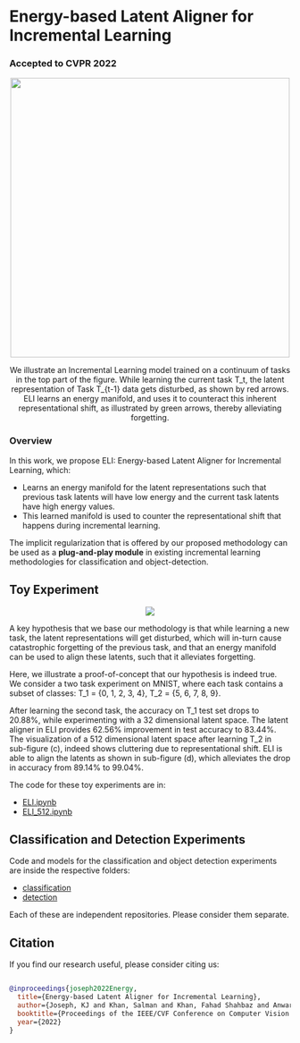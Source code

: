 # Energy-based Latent Aligner for Incremental Learning

### Accepted to CVPR 2022

<p align="center" width="100%">
<img src="https://user-images.githubusercontent.com/4231550/159659561-17bea6a6-5228-42e6-a811-eb18d37c48e9.png" width="500"/>
</p>
<p align="center" width="80%">
We illustrate an Incremental Learning model trained on a continuum of tasks in the top part of the figure. While learning the current task T_t, the latent representation of Task T_{t-1} data gets disturbed, as shown by red arrows. ELI learns an energy manifold, and uses it to counteract this inherent representational shift, as illustrated by green arrows, thereby alleviating forgetting.</p>

### Overview

[//]: # (Deep learning models tend to forget their earlier knowledge while incrementally learning new tasks. This behavior emerges because the parameter updates optimized for the new tasks may not align well with the updates suitable for older tasks. The resulting latent representation mismatch causes forgetting. )

In this work, we propose ELI: Energy-based Latent Aligner for Incremental Learning, which:
- Learns an energy manifold for the latent representations such that previous task latents will have low energy and the current task latents have high energy values. 
- This learned manifold is used to counter the representational shift that happens during incremental learning.

The implicit regularization that is offered by our proposed methodology can be used as a **plug-and-play module** in existing incremental learning methodologies for classification and object-detection. 

[//]: # (We validate this through extensive evaluation on CIFAR-100, ImageNet subset, ImageNet 1k and Pascal VOC datasets. We observe consistent improvement when ELI is added to three prominent methodologies in class-incremental learning, across multiple incremental settings. )

[//]: # (Further, when added to the state-of-the-art incremental object detector, ELI provides over 5% improvement in detection accuracy, corroborating its effectiveness and complementary advantage to existing art.)


[//]: # (## Methodology)

[//]: # ()
[//]: # (<p align="center" width="100%">)

[//]: # (<img src="https://user-images.githubusercontent.com/4231550/159659616-23f6d790-35b3-4be3-b183-c5afda18e9d9.png" width="600"/>)

[//]: # (</p>)


## Toy Experiment

<p align="center" width="100%">
<img src="https://user-images.githubusercontent.com/4231550/159659669-be756c6b-1948-4cd1-9ab7-acec9c69030b.png"/>
</p>

A key hypothesis that we base our methodology is that while learning a new task, the latent representations will get disturbed, which will in-turn cause catastrophic forgetting of the previous task, and that an energy manifold can be used to align these latents, such that it alleviates forgetting. 

Here, we illustrate a proof-of-concept that our hypothesis is indeed true.
We consider a two task experiment on MNIST, where each task contains a subset of classes: T_1 = {0, 1, 2, 3, 4}, T_2 = {5, 6, 7, 8, 9}. 

After learning the second task, the accuracy on T_1 test set drops to 20.88%, while experimenting with a 32 dimensional latent space.
The latent aligner in ELI provides 62.56% improvement in test accuracy to 83.44%.
The visualization of a 512 dimensional latent space after learning T_2 in sub-figure (c), indeed shows cluttering due to representational shift. ELI is able to align the latents as shown in sub-figure (d), which alleviates the drop in accuracy from 89.14% to 99.04%.

The code for these toy experiments are in:
- [ELI.ipynb](https://github.com/JosephKJ/ELI/blob/main/ELI.ipynb)
- [ELI_512.ipynb](https://github.com/JosephKJ/ELI/blob/main/ELI_512.ipynb)
## Classification and Detection Experiments

Code and models for the classification and object detection experiments are inside the respective folders:

- [classification](https://github.com/JosephKJ/ELI/tree/main/classification)
- [detection](https://github.com/JosephKJ/ELI/tree/main/detection)

Each of these are independent repositories. Please consider them separate. 

## Citation
If you find our research useful, please consider citing us:

```BibTeX

@inproceedings{joseph2022Energy,
  title={Energy-based Latent Aligner for Incremental Learning},
  author={Joseph, KJ and Khan, Salman and Khan, Fahad Shahbaz and Anwar, Rao Muhammad and Balasubramanian, Vineeth},
  booktitle={Proceedings of the IEEE/CVF Conference on Computer Vision and Pattern Recognition},
  year={2022}
}
```
